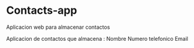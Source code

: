 # Contacts-app
Aplicacion web para almacenar contactos

Aplicacion de contactos que almacena :
  Nombre
  Numero telefonico
  Email
